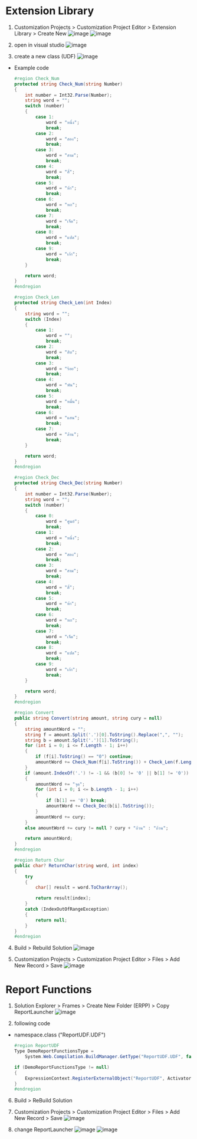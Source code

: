 # Extension Library

1. Customization Projects > Customization Project Editor > Extension Library > Create New
  ![image](./images/extensions/extensions_1.png)
  ![image](./images/extensions/extensions_2.png)

2. open in visual studio
  ![image](./images/extensions/extensions_3.png)

3. create a new class (UDF)
  ![image](./images/extensions/extensions_4.png)
  - Example code
    ```C#
    #region Check_Num
    protected string Check_Num(string Number)
    {
        int number = Int32.Parse(Number);
        string word = "";
        switch (number)
        {
            case 1:
                word = "หนึ่ง";
                break;
            case 2:
                word = "สอง";
                break;
            case 3:
                word = "สาม";
                break;
            case 4:
                word = "สี่";
                break;
            case 5:
                word = "ห้า";
                break;
            case 6:
                word = "หก";
                break;
            case 7:
                word = "เจ็ด";
                break;
            case 8:
                word = "แปด";
                break;
            case 9:
                word = "เก้า";
                break;
        }

        return word;
    }
    #endregion

    #region Check_Len
    protected string Check_Len(int Index)
    {
        string word = "";
        switch (Index)
        {
            case 1:
                word = "";
                break;
            case 2:
                word = "สิบ";
                break;
            case 3:
                word = "ร้อย";
                break;
            case 4:
                word = "พัน";
                break;
            case 5:
                word = "หมื่น";
                break;
            case 6:
                word = "แสน";
                break;
            case 7:
                word = "ล้าน";
                break;
        }

        return word;
    }
    #endregion

    #region Check_Dec
    protected string Check_Dec(string Number)
    {
        int number = Int32.Parse(Number);
        string word = "";
        switch (number)
        {
            case 0:
                word = "ศูนย์";
                break;
            case 1:
                word = "หนึ่ง";
                break;
            case 2:
                word = "สอง";
                break;
            case 3:
                word = "สาม";
                break;
            case 4:
                word = "สี่";
                break;
            case 5:
                word = "ห้า";
                break;
            case 6:
                word = "หก";
                break;
            case 7:
                word = "เจ็ด";
                break;
            case 8:
                word = "แปด";
                break;
            case 9:
                word = "เก้า";
                break;
        }

        return word;
    }
    #endregion

    #region Convert
    public string Convert(string amount, string cury = null)
    {
        string amountWord = "";
        string f = amount.Split('.')[0].ToString().Replace(",", "");
        string b = amount.Split('.')[1].ToString();
        for (int i = 0; i <= f.Length - 1; i++)
        {
            if (f[i].ToString() == "0") continue;
            amountWord += Check_Num(f[i].ToString()) + Check_Len(f.Length - i);
        }
        if (amount.IndexOf('.') != -1 && (b[0] != '0' || b[1] != '0'))
        {
            amountWord += "จุด";
            for (int i = 0; i <= b.Length - 1; i++)
            {
                if (b[1] == '0') break;
                amountWord += Check_Dec(b[i].ToString());
            }
            amountWord += cury;
        }
        else amountWord += cury != null ? cury + "ถ้วน" : "ถ้วน";

        return amountWord;
    }
    #endregion

    #region Return Char
    public char? ReturnChar(string word, int index)
    {
        try
        {
            char[] result = word.ToCharArray();

            return result[index];
        }
        catch (IndexOutOfRangeException)
        {
            return null;
        }
    }
    #endregion
    ```

4. Build > Rebuild Solution
  ![image](./images/extensions/extensions_5.png)

5. Customization Projects > Customization Project Editor > Files > Add New Record > Save
  ![image](./images/extensions/extensions_6.png)

# Report Functions

1. Solution Explorer > Frames > Create New Folder (ERPP) > Copy ReportLauncher
  ![image](./images/extensions/extensions_7.png)

2. following code
  - namespace.class ("ReportUDF.UDF")
      ```C#
      #region ReportUDF
      Type DemoReportFunctionsType =
          System.Web.Compilation.BuildManager.GetType("ReportUDF.UDF", false);

      if (DemoReportFunctionsType != null)
      {
          ExpressionContext.RegisterExternalObject("ReportUDF", Activator.CreateInstance(DemoReportFunctionsType));
      }
      #endregion
      ```

6. Build > ReBuild Solution

7. Customization Projects > Customization Project Editor > Files > Add New Record > Save
  ![image](./images/extensions/extensions_8.png)

8. change ReportLauncher
  ![image](./images/extensions/extensions_9.png)
  ![image](./images/extensions/extensions_10.png)